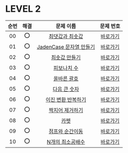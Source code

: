 # LEVEL 2


| 순번|해결|문제 이름|문제 번호 |
| :--:|:--:|:--:|:--:|
| 00 |⭕|[최댓값과 최솟값](https://school.programmers.co.kr/learn/courses/30/lessons/12939)|[바로가기](/LEVEL2/solutions/12939.swift)|
| 01 |⭕|[JadenCase 문자열 만들기](https://school.programmers.co.kr/learn/courses/30/lessons/12951)|[바로가기](/LEVEL1/solutions/12951.swift)|
| 02 |⭕|[최솟값 만들기](https://school.programmers.co.kr/learn/courses/30/lessons/12941)|[바로가기](/LEVEL1/solutions/12941.swift)|
| 03 |⭕|[피보나치 수](https://school.programmers.co.kr/learn/courses/30/lessons/12945)|[바로가기](/LEVEL1/solutions/12945.swift)|
| 04 |⭕|[올바른 괄호](https://school.programmers.co.kr/learn/courses/30/lessons/12909)|[바로가기](/LEVEL1/solutions/12909.swift)|
| 05 |⭕|[다음 큰 숫자](https://school.programmers.co.kr/learn/courses/30/lessons/12911)|[바로가기](/LEVEL1/solutions/12911.swift)|
| 06 |⭕|[이진 변환 반복하기](https://school.programmers.co.kr/learn/courses/30/lessons/70129)|[바로가기](/LEVEL1/solutions/70129.swift)|
| 07 |⭕|[짝지어 제거하기](https://school.programmers.co.kr/learn/courses/30/lessons/12973)|[바로가기](/LEVEL1/solutions/12973.swift)|
| 08 |⭕|[카펫](https://school.programmers.co.kr/learn/courses/30/lessons/42842)|[바로가기](/LEVEL1/solutions/42842.swift)|
| 09 |⭕|[점프와 순간이동](https://school.programmers.co.kr/learn/courses/30/lessons/12980)|[바로가기](/LEVEL1/solutions/12980.swift)|
| 10 |⭕|[N개의 최소공배수](https://school.programmers.co.kr/learn/courses/30/lessons/12953)|[바로가기](/LEVEL1/solutions/12953.swift)|
